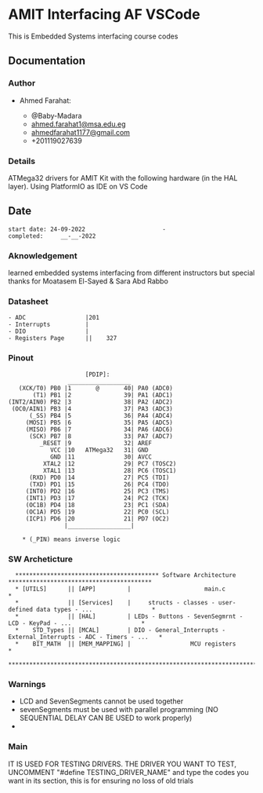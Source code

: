 # AMIT Interfacing AF VSCode

This is Embedded Systems interfacing course codes

## Documentation

### Author

* Ahmed Farahat:

  * @Baby-Madara
  * ahmed.farahat1@msa.edu.eg
  * ahmedfarahat1177@gmail.com
  * +201119027639

### Details

ATMega32 drivers for AMIT Kit with the following hardware (in the HAL layer). Using PlatformIO as IDE on VS Code

## Date

    start date: 24-09-2022                      -                  completed:     __-__-2022

### Aknowledgement

learned embedded systems interfacing from different instructors but special thanks for Moatasem El-Sayed & Sara Abd Rabbo

### Datasheet

    - ADC                 |201
    - Interrupts          |
    - DIO                 |
    - Registers Page      ||    327

### Pinout

                          [PDIP]:
                     __________________
       (XCK/T0) PB0 |1       @       40| PA0 (ADC0)
           (T1) PB1 |2               39| PA1 (ADC1)
    (INT2/AIN0) PB2 |3               38| PA2 (ADC2)
     (OC0/AIN1) PB3 |4               37| PA3 (ADC3)
          (_SS) PB4 |5               36| PA4 (ADC4)
         (MOSI) PB5 |6               35| PA5 (ADC5)
         (MISO) PB6 |7               34| PA6 (ADC6)
          (SCK) PB7 |8               33| PA7 (ADC7)
             _RESET |9               32| AREF
                VCC |10   ATMega32   31| GND
                GND |11              30| AVCC
              XTAL2 |12              29| PC7 (TOSC2)
              XTAL1 |13              28| PC6 (TOSC1)
          (RXD) PD0 |14              27| PC5 (TDI)
          (TXD) PD1 |15              26| PC4 (TDO)
         (INT0) PD2 |16              25| PC3 (TMS)
         (INT1) PD3 |17              24| PC2 (TCK)
         (OC1B) PD4 |18              23| PC1 (SDA)
         (OC1A) PD5 |19              22| PC0 (SCL)
         (ICP1) PD6 |20              21| PD7 (OC2)
                    |__________________|

        * (_PIN) means inverse logic

### SW Archeticture

      ***************************************** Software Architecture *****************************************
      * [UTILS]      || [APP]         |                     main.c                                            *
      *              || [Services]    |     structs - classes - user-defined data types - ...                 *
      *              || [HAL]         | LEDs - Buttons - SevenSegmrnt - LCD - KeyPad - ...                    *
      *    STD_Types || [MCAL]        | DIO - General_Interrupts - External_Interrupts - ADC - Timers - ...   *
      *    BIT_MATH  || [MEM_MAPPING] |                 MCU registers                                         *
      *********************************************************************************************************

### Warnings

* LCD and SevenSegments cannot be used together
* sevenSegments must be used with parallel programming (NO SEQUENTIAL DELAY CAN BE USED to work properly)
*

### Main

IT IS USED FOR TESTING DRIVERS. THE DRIVER YOU WANT TO TEST, UNCOMMENT "#define TESTING_DRIVER_NAME" and type the codes you want in its section, this is for ensuring no loss of old trials
